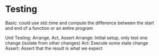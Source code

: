 # Testing

Basic: could use std::time and compute the difference between the start and end of a function or an entire program

Unit Testing:
Arrange, Act, Assert
Arrange: Initial setup, only test one change (isolate from other changes)
Act: Execute some state change
Assert: Assert that the result is what we expect
